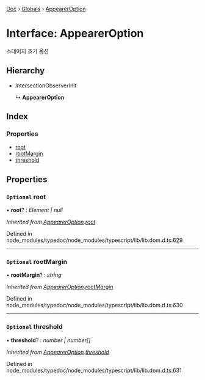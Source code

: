 [Doc](../README.md) › [Globals](../globals.md) › [AppearerOption](appeareroption.md)

# Interface: AppearerOption

스테이지 초기 옵션

## Hierarchy

* IntersectionObserverInit

  ↳ **AppearerOption**

## Index

### Properties

* [root](appeareroption.md#optional-root)
* [rootMargin](appeareroption.md#optional-rootmargin)
* [threshold](appeareroption.md#optional-threshold)

## Properties

### `Optional` root

• **root**? : *Element | null*

*Inherited from [AppearerOption](appeareroption.md).[root](appeareroption.md#optional-root)*

Defined in node_modules/typedoc/node_modules/typescript/lib/lib.dom.d.ts:629

___

### `Optional` rootMargin

• **rootMargin**? : *string*

*Inherited from [AppearerOption](appeareroption.md).[rootMargin](appeareroption.md#optional-rootmargin)*

Defined in node_modules/typedoc/node_modules/typescript/lib/lib.dom.d.ts:630

___

### `Optional` threshold

• **threshold**? : *number | number[]*

*Inherited from [AppearerOption](appeareroption.md).[threshold](appeareroption.md#optional-threshold)*

Defined in node_modules/typedoc/node_modules/typescript/lib/lib.dom.d.ts:631
